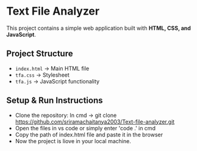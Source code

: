 # Text File Analyzer

This project contains a simple web application built with  **HTML, CSS, and JavaScript**.

## Project Structure
- `index.html` → Main HTML file  
- `tfa.css` → Stylesheet  
- `tfa.js` → JavaScript functionality

## Setup & Run Instructions
- Clone the repository: In cmd -> git clone https://github.com/sriramachaitanya2003/Text-file-analyzer.git
- Open the files in vs code or simply enter 'code .' in cmd
- Copy the path of index.html file and paste it in the browser
- Now the project is liove in your local machine.

